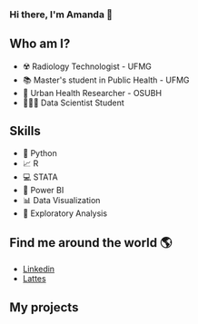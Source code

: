 ### Hi there, I'm Amanda 👋

<!--
**amandasmagalhaes/amandasmagalhaes** is a ✨ _special_ ✨ repository because its `README.md` (this file) appears on your GitHub profile.
-->

## Who am I?

* ☢️ Radiology Technologist - UFMG
* 📚 Master's student in Public Health - UFMG
* 🔎 Urban Health Researcher - OSUBH
* 👩🏽‍💻 Data Scientist Student


## Skills

* 🐍 Python
* 📈 R
* 💻 STATA
* 🧮 Power BI
* 📊 Data Visualization
* 📑 Exploratory Analysis


## Find me around the world :earth_americas:

*  [Linkedin](https://www.linkedin.com/in/amandasilvamagalhaes/)
*  [Lattes](http://lattes.cnpq.br/9708214484612361)


## **My projects**

